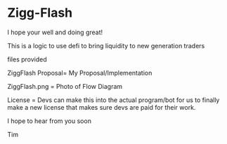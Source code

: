 # Zigg-Flash 

I hope your well and doing great!

This is a logic to use defi to bring liquidity to new generation traders

files provided 

ZiggFlash Proposal= My Proposal/Implementation 


ZiggFlash.png = Photo of Flow Diagram


License = Devs can make this into the actual program/bot for us to finally make a new license that makes sure devs are paid for their work. 

I hope to hear from you soon 

Tim
